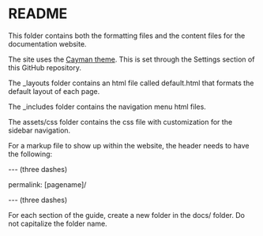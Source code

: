 # README


This folder contains both the formatting files and the content files for the documentation website.

The site uses the [Cayman theme](https://github.com/pages-themes/cayman).  This is set through the Settings section of this GitHub repository.

The \_layouts folder contains an html file called default.html that formats the default layout of each page.

The \_includes folder contains the navigation menu html files.

The assets/css folder contains the css file with customization for the sidebar navigation.

For a markup file to show up within the website, the header needs to have the following:

  --- (three dashes)
  
  permalink: [pagename]/
  
  --- (three dashes)
  
  For each section of the guide, create a new folder in the docs/ folder.  Do not capitalize the folder name.




